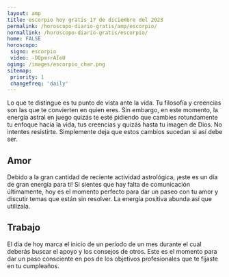 ```yaml
---
layout: amp
title: escorpio hoy gratis 17 de diciembre del 2023 
permalink: /horoscopo-diario-gratis/amp/escorpio/
normallink: /horoscopo-diario-gratis/escorpio/
home: FALSE
horoscopo:
 signo: escorpio
 video: -DQpmrrAIeU
ogimg: /images/escorpio_char.png
sitemap:
 priority: 1
 changefreq: 'daily'
---
```



Lo que te distingue es tu punto de vista ante la vida. Tu filosofía y creencias son las que te convierten en quien eres. Sin embargo, en este momento, la energía astral en juego quizás te esté pidiendo que cambies rotundamente tu enfoque hacia la vida, tus creencias y quizás hasta tu imagen de Dios. No intentes resistirte. Simplemente deja que estos cambios sucedan si así debe ser.

## Amor

Debido a la gran cantidad de reciente actividad astrológica, ¡este es un día de gran energía para ti! Si sientes que hay falta de comunicación últimamente, hoy es el momento perfecto para dar un paseo con tu amor y discutir temas que están sin resolver. La energía positiva abunda así que utilízala.

## Trabajo

El día de hoy marca el inicio de un período de un mes durante el cual deberás buscar el apoyo y los consejos de otros. Este es el momento para dar un paso consciente en pos de los objetivos profesionales que te fijaste en tu cumpleaños.